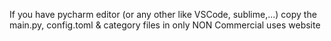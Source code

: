 If you have pycharm editor (or any other like VSCode, sublime,...) copy the main.py, config.toml & category files in only
NON Commercial uses website

